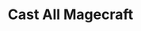 ---
title: "Cast All Magecraft"
canonical: "skill/cast-all-magecraft"
canonical_title: "Circle Watcher Loresheet"
lists:
    - circle-watcher-loresheet
tier: 5
osp_cost: 65
prerequisites: ["cast-additional-magecraft"]
replacement: true
---